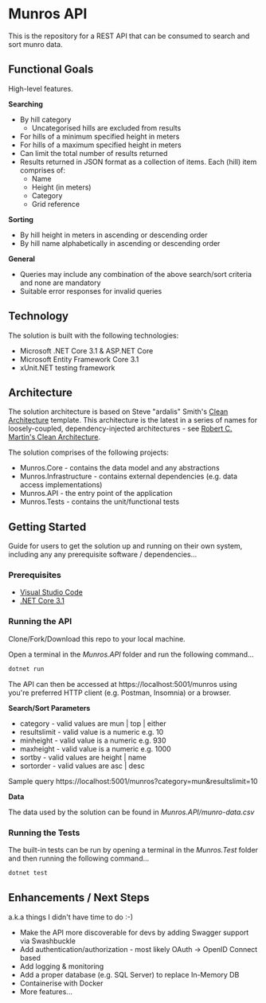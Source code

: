 # Munros API
This is the repository for a REST API that can be consumed to search and sort munro data.

## Functional Goals
High-level features.

**Searching**
- By hill category
  - Uncategorised hills are excluded from results
- For hills of a minimum specified height in meters
- For hills of a maximum specified height in meters
- Can limit the total number of results returned
- Results returned in JSON format as a collection of items. Each (hill) item comprises of:
  - Name
  - Height (in meters)
  - Category
  - Grid reference

**Sorting**
- By hill height in meters in ascending or descending order
- By hill name alphabetically in ascending or descending order

**General**
- Queries may include any combination of the above search/sort criteria and none are mandatory
- Suitable error responses for invalid queries

## Technology
The solution is built with the following technologies:
- Microsoft .NET Core 3.1 & ASP.NET Core
- Microsoft Entity Framework Core 3.1
- xUnit.NET testing framework

## Architecture
The solution architecture is based on Steve "ardalis" Smith's [Clean Architecture](https://github.com/ardalis/CleanArchitecture) template. This architecture is the latest in a series of names for loosely-coupled, dependency-injected architectures - see [Robert C. Martin's Clean Architecture](https://blog.cleancoder.com/uncle-bob/2012/08/13/the-clean-architecture.html).

The solution comprises of the following projects:
- Munros.Core - contains the data model and any abstractions
- Munros.Infrastructure - contains external dependencies (e.g. data access implementations)
- Munros.API - the entry point of the application
- Munros.Tests - contains the unit/functional tests

## Getting Started
Guide for users to get the solution up and running on their own system, including any any prerequisite software / dependencies...

### Prerequisites
- [Visual Studio Code](https://code.visualstudio.com/)
- [.NET Core 3.1](https://dotnet.microsoft.com/download/dotnet-core/3.1)

### Running the API
Clone/Fork/Download this repo to your local machine.

Open a terminal in the *Munros.API* folder and run the following command...
```sh
dotnet run
```
The API can then be accessed at https://localhost:5001/munros using you're preferred HTTP client (e.g. Postman, Insomnia) or a browser.

**Search/Sort Parameters**
- category - valid values are mun | top | either
- resultslimit - valid value is a numeric e.g. 10
- minheight - valid value is a numeric e.g. 930
- maxheight - valid value is a numeric e.g. 1000
- sortby - valid values are height | name
- sortorder - valid values are asc | desc

Sample query https://localhost:5001/munros?category=mun&resultslimit=10

**Data**

The data used by the solution can be found in *Munros.API/munro-data.csv*

### Running the Tests
The built-in tests can be run by opening a terminal in the *Munros.Test* folder and then running the following command...
```sh
dotnet test
```

## Enhancements / Next Steps
a.k.a things I didn't have time to do :-)
- Make the API more discoverable for devs by adding Swagger support via Swashbuckle
- Add authentication/authorization - most likely OAuth -> OpenID Connect based
- Add logging & monitoring
- Add a proper database (e.g. SQL Server) to replace In-Memory DB
- Containerise with Docker
- More features...
